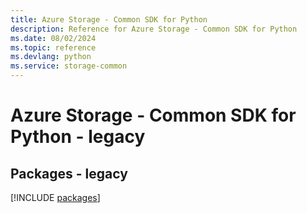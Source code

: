 ```yaml
---
title: Azure Storage - Common SDK for Python
description: Reference for Azure Storage - Common SDK for Python
ms.date: 08/02/2024
ms.topic: reference
ms.devlang: python
ms.service: storage-common
---
```

# Azure Storage - Common SDK for Python - legacy
## Packages - legacy
[!INCLUDE [packages](storage---common-index.md)]